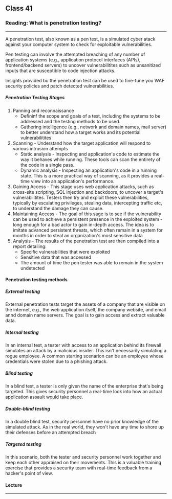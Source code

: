 ## Class 41

### Reading: What is penetration testing?

------

A penetration test, also known as a pen test, is a simulated cyber atack against your computer system to check for exploitable vulnerabilities.

Pen testing can involve the attempted breaching of any number of application systems (e.g., application protocol interfaces (APIs), frontend/backend servers) to uncover vulnerabilitites such as unsanitized inputs that are susceptible to code injection attacks.

Insights provided bu the penetration test can be used to fine-tune you WAF security policies and patch detected vulnerabilities.

##### Penetration Testing Stages

1. Panning and reconnaissance
   + Defininf the scope and goals of a test, including the systems to be addressed and the testing methods to be used.
   + Gathering intelligence (e.g., network and domain names, mail server) to better understand how a target works and its potential vulnerabilitites
2. Scanning - Understand how the target application will respond to various intrusion attempts
   + Static analysis - Inspecting and application's code to estimate the way it behaves while running. These tools can scan the entirety of the code in a single pass.
   + Dynamic analysis - Inspecting an application's code in a running state. This is a more practical way of scanning, as it provides a real-time view into an application's performance.
3. Gaining Access - This stage uses web application attacks, such as cross-site scripting, SQL injection and backdoors, to uncover a target's vulnerabilitites. Testers then try and exploit these vulnerabilities, typically by escalating privileges, stealing data, intercepting traffic etc, to understand the damage they can cause.
4. Maintaining Access - The goal of this sage is to see if the vulnerability can be used to achieve a persistent presence in the exploited system - long enough for a bad actor to gain in-depth access. The idea is to imitate advanced persistent threats, which often remain in a system for months in order to steal an organization's most sensitive data
5. Analysis - The results of the penetration test are then compiled into a report detailing:
   + Specific vulnerabilities that were exploited
   + Sensitive data that was accessed
   + The amount of time the pen tester was able to remain in the system undetected

#### Penetration testing methods

##### External testing

External penetration tests target the assets of a company that are visible on the internet, e.g., the web application itself, the company website, and email annd domain name servers. The goal is to gain access and extract valuable data.

##### Internal testing

In an internal test, a tester with access to an application behind its firewall simulates an attack by a malicious insider. This isn't necessarily simulating a rogue employee. A common starting scenarion can be an employee whose credentials were stolen due to a phishing attack.

##### Blind testing

In a blind test, a tester is only given the name of the enterprise that's being targeted. This gives security personnel a real-time look into how an actual application assault would take place.

##### Double-blind testing

In a double blind test, security personnel have no prior knowledge of the simulated attack. As in the real world, they won't have any time to shore up their defenses before an attempted breach

##### Targeted testing

In this scenario, both the tester and security personnel work together and keep each other appraised on their movements. This is a valuable training exercise that provides a security team with real-time feedback from a hacker's point of view.



#### Lecture

------

